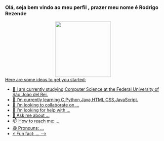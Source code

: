 ### Olá, seja bem vindo ao meu perfil , prazer meu nome é Rodrigo Rezende


<div align="center">
  <a href="https://github.com/etmjr03">
  <img height="180em" src="https://github-readme-stats.vercel.app/api/top-langs/?username=ORodrigoRezende&layout=compact&langs_count=7&theme=gruvbox%22"/>
</div
<!--
**ORodrigoRezende/ORodrigoRezende** is a ✨ _special_ ✨ repository because its `README.md` (this file) appears on your GitHub profile.

Here are some ideas to get you started:

- 🔭 I am currently studying Computer Science at the Federal University of São João del Rei.
- 🌱 I’m currently learning C,Python,Java,HTML,CSS,JavaScript.
- 👯 I’m looking to collaborate on ...
- 🤔 I’m looking for help with ...
- 💬 Ask me about ...
- 📫 How to reach me: ...
- 😄 Pronouns: ...
- ⚡ Fun fact: ...
-->
